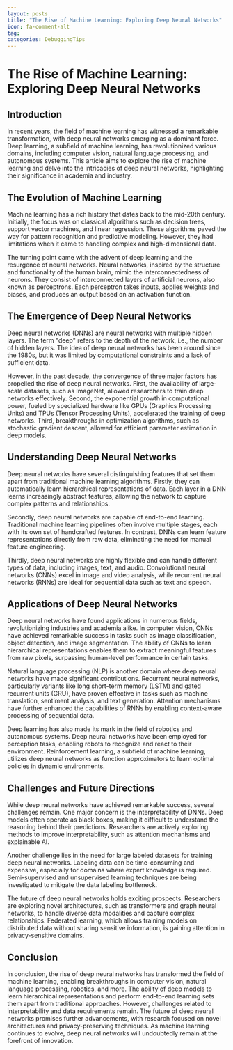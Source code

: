 ```yaml
---
layout: posts
title: "The Rise of Machine Learning: Exploring Deep Neural Networks"
icon: fa-comment-alt
tag:      
categories: DebuggingTips
---
```



# The Rise of Machine Learning: Exploring Deep Neural Networks

## Introduction

In recent years, the field of machine learning has witnessed a remarkable transformation, with deep neural networks emerging as a dominant force. Deep learning, a subfield of machine learning, has revolutionized various domains, including computer vision, natural language processing, and autonomous systems. This article aims to explore the rise of machine learning and delve into the intricacies of deep neural networks, highlighting their significance in academia and industry.

## The Evolution of Machine Learning

Machine learning has a rich history that dates back to the mid-20th century. Initially, the focus was on classical algorithms such as decision trees, support vector machines, and linear regression. These algorithms paved the way for pattern recognition and predictive modeling. However, they had limitations when it came to handling complex and high-dimensional data.

The turning point came with the advent of deep learning and the resurgence of neural networks. Neural networks, inspired by the structure and functionality of the human brain, mimic the interconnectedness of neurons. They consist of interconnected layers of artificial neurons, also known as perceptrons. Each perceptron takes inputs, applies weights and biases, and produces an output based on an activation function.

## The Emergence of Deep Neural Networks

Deep neural networks (DNNs) are neural networks with multiple hidden layers. The term "deep" refers to the depth of the network, i.e., the number of hidden layers. The idea of deep neural networks has been around since the 1980s, but it was limited by computational constraints and a lack of sufficient data.

However, in the past decade, the convergence of three major factors has propelled the rise of deep neural networks. First, the availability of large-scale datasets, such as ImageNet, allowed researchers to train deep networks effectively. Second, the exponential growth in computational power, fueled by specialized hardware like GPUs (Graphics Processing Units) and TPUs (Tensor Processing Units), accelerated the training of deep networks. Third, breakthroughs in optimization algorithms, such as stochastic gradient descent, allowed for efficient parameter estimation in deep models.

## Understanding Deep Neural Networks

Deep neural networks have several distinguishing features that set them apart from traditional machine learning algorithms. Firstly, they can automatically learn hierarchical representations of data. Each layer in a DNN learns increasingly abstract features, allowing the network to capture complex patterns and relationships.

Secondly, deep neural networks are capable of end-to-end learning. Traditional machine learning pipelines often involve multiple stages, each with its own set of handcrafted features. In contrast, DNNs can learn feature representations directly from raw data, eliminating the need for manual feature engineering.

Thirdly, deep neural networks are highly flexible and can handle different types of data, including images, text, and audio. Convolutional neural networks (CNNs) excel in image and video analysis, while recurrent neural networks (RNNs) are ideal for sequential data such as text and speech.

## Applications of Deep Neural Networks

Deep neural networks have found applications in numerous fields, revolutionizing industries and academia alike. In computer vision, CNNs have achieved remarkable success in tasks such as image classification, object detection, and image segmentation. The ability of CNNs to learn hierarchical representations enables them to extract meaningful features from raw pixels, surpassing human-level performance in certain tasks.

Natural language processing (NLP) is another domain where deep neural networks have made significant contributions. Recurrent neural networks, particularly variants like long short-term memory (LSTM) and gated recurrent units (GRU), have proven effective in tasks such as machine translation, sentiment analysis, and text generation. Attention mechanisms have further enhanced the capabilities of RNNs by enabling context-aware processing of sequential data.

Deep learning has also made its mark in the field of robotics and autonomous systems. Deep neural networks have been employed for perception tasks, enabling robots to recognize and react to their environment. Reinforcement learning, a subfield of machine learning, utilizes deep neural networks as function approximators to learn optimal policies in dynamic environments.

## Challenges and Future Directions

While deep neural networks have achieved remarkable success, several challenges remain. One major concern is the interpretability of DNNs. Deep models often operate as black boxes, making it difficult to understand the reasoning behind their predictions. Researchers are actively exploring methods to improve interpretability, such as attention mechanisms and explainable AI.

Another challenge lies in the need for large labeled datasets for training deep neural networks. Labeling data can be time-consuming and expensive, especially for domains where expert knowledge is required. Semi-supervised and unsupervised learning techniques are being investigated to mitigate the data labeling bottleneck.

The future of deep neural networks holds exciting prospects. Researchers are exploring novel architectures, such as transformers and graph neural networks, to handle diverse data modalities and capture complex relationships. Federated learning, which allows training models on distributed data without sharing sensitive information, is gaining attention in privacy-sensitive domains.

## Conclusion

In conclusion, the rise of deep neural networks has transformed the field of machine learning, enabling breakthroughs in computer vision, natural language processing, robotics, and more. The ability of deep models to learn hierarchical representations and perform end-to-end learning sets them apart from traditional approaches. However, challenges related to interpretability and data requirements remain. The future of deep neural networks promises further advancements, with research focused on novel architectures and privacy-preserving techniques. As machine learning continues to evolve, deep neural networks will undoubtedly remain at the forefront of innovation.